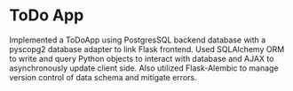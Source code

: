 # ToDo App

Implemented a ToDoApp using PostgresSQL backend database with a pyscopg2 database adapter to link Flask frontend. Used SQLAlchemy ORM to write and query Python objects to interact with database and AJAX to asynchronously update client side. Also utilized Flask-Alembic to manage version control of data schema and mitigate errors.
